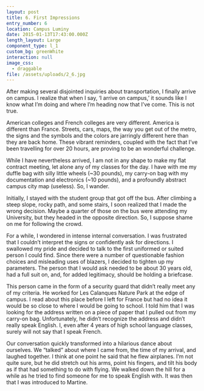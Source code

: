 ```yaml
---
layout: post
title: 6. First Impressions
entry_number: 6
location: Campus Luminy
date: 2015-01-13T17:43:00.000Z
length_layout: Large
component_type: l_1
custom_bg: greenWhite
interaction: null
image_css:
  - draggable
file: /assets/uploads/2_6.jpg
---
```

After making several disjointed inquiries about transportation, I finally arrive on campus. I realize that when I say, ‘I arrive on campus,’ it sounds like I know what I’m doing and where I’m heading now that I’ve come. This is not true. 

American colleges and French colleges are very different. America is different than France. Streets, cars, maps, the way you get out of the metro, the signs and the symbols and the colors are jarringly different here than they are back home. These vibrant reminders, coupled with the fact that I’ve been travelling for over 20 hours, are proving to be an wonderful challenge.


While I have nevertheless arrived, I am not in any shape to make my flat contract meeting, let alone any of my classes for the day. I have with me my duffle bag with silly little wheels (~30 pounds), my carry-on bag with my documentation and electronics (~10 pounds), and a profoundly abstract campus city map (useless). So, I wander. 


Initially, I stayed with the student group that got off the bus. After climbing a steep slope, rocky path, and some stairs, I soon realized that I made the wrong decision. Maybe a quarter of those on the bus were attending my University, but they headed in the opposite direction. So, I suppose shame on me for following the crowd.


For a while, I wondered in intense internal conversation. I was frustrated that I couldn’t interpret the signs or confidently ask for directions. I swallowed my pride and decided to talk to the first uniformed or suited person I could find. Since there were a number of questionable fashion choices and misleading uses of blazers, I decided to tighten up my parameters. The person that I would ask needed to be about 30 years old, had a full suit on, and, for added legitimacy, should be holding a briefcase. 


This person came in the form of a security guard that didn’t really meet any of my criteria. He worked for Les Calanques Nature Park at the edge of campus. I read about this place before I left for France but had no idea it would be so close to where I would be going to school. I told him that I was looking for the address written on a piece of paper that I pulled out from my carry-on bag. Unfortunately, he didn’t recognize the address and didn’t really speak English. I, even after 4 years of high school language classes, surely will not say that I speak French. 


Our conversation quickly transformed into a hilarious dance about ourselves. We “talked” about where I came from, the time of my arrival, and laughed together. I think at one point he said that he flew airplanes. I’m not quite sure, but he did stretch out his arms, point his fingers, and tilt his body as if that had something to do with flying. We walked down the hill for a while as he tried to find someone for me to speak English with. It was then that I was introduced to Martine. 